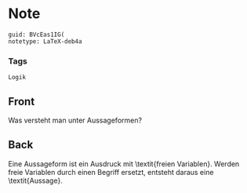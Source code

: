 # Note
```
guid: BVcEas1IG(
notetype: LaTeX-deb4a
```

### Tags
```
Logik
```

## Front
Was versteht man unter Aussageformen?

## Back
Eine Aussageform ist ein Ausdruck mit \textit{freien Variablen}. Werden freie
Variablen durch einen Begriff ersetzt, entsteht daraus eine \textit{Aussage}.
